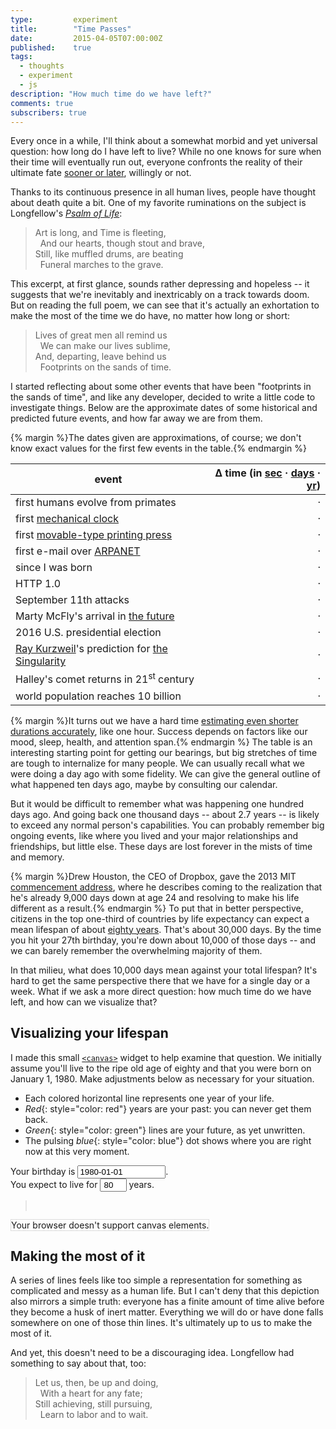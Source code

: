```yaml
---
type:         experiment
title:        "Time Passes"
date:         2015-04-05T07:00:00Z
published:    true
tags:
  - thoughts
  - experiment
  - js
description: "How much time do we have left?"
comments: true
subscribers: true
---
```


Every once in a while, I'll think about a somewhat morbid and yet universal question: how long do I have left to live? While no one knows for sure when their time will eventually run out, everyone confronts the reality of their ultimate fate [sooner or later](http://www.theonion.com/articles/world-death-rate-holding-steady-at-100-percent,1670/), willingly or not.

Thanks to its continuous presence in all human lives, people have thought about death quite a bit. One of my favorite ruminations on the subject is Longfellow's [_Psalm of Life_](http://www.bartleby.com/102/55.html):

> <div style="white-space: pre">Art is long, and Time is fleeting,
>   And our hearts, though stout and brave,
> Still, like muffled drums, are beating
>   Funeral marches to the grave.</div>

This excerpt, at first glance, sounds rather depressing and hopeless -- it suggests that we're inevitably and inextricably on a track towards doom. But on reading the full poem, we can see that it's actually an exhortation to make the most of the time we do have, no matter how long or short:

> <div style="white-space: pre">Lives of great men all remind us
>   We can make our lives sublime,   
> And, departing, leave behind us  
>   Footprints on the sands of time.</div>

I started reflecting about some other events that have been "footprints in the sands of time", and like any developer, decided to write a little code to investigate things. Below are the approximate dates of some historical and predicted future events, and how far away we are from them.

{% margin %}The dates given are approximations, of course; we don't know exact values for the first few events in the table.{% endmargin %}

| event | &Delta; time (in <a id="set-countdown-seconds" href="#">sec</a> &middot; <a id="set-countdown-days" href="#">days</a> &middot; <a id="set-countdown-years" href="#">yr</a>) |
| ----- | -----:|
| first humans evolve from primates | <span id="cd-first-humans">&middot;</span> |
| first [mechanical clock](http://en.wikipedia.org/wiki/Clock#Early_mechanical_clocks) | <span id="cd-first-mechanical-clock">&middot;</span> |
| first [movable-type printing press](http://en.wikipedia.org/wiki/Printing_press) | <span id="cd-first-printing-press">&middot;</span> |
| first e-mail over [ARPANET](http://en.wikipedia.org/wiki/ARPANET) | <span id="cd-arpanet-first-email">&middot;</span> |
| since I was born | <span id="cd-birthday">&middot;</span> |
| HTTP 1.0 | <span id="cd-http-1-0">&middot;</span> |
| September 11th attacks | <span id="cd-nine-eleven">&middot;</span> |
| Marty McFly's arrival in [the future](http://en.wikipedia.org/wiki/Back_to_the_Future_Part_II) | <span id="cd-back-to-the-future">&middot;</span> |
| 2016 U.S. presidential election | <span id="cd-2016-election">&middot;</span> |
| [Ray Kurzweil](http://en.wikipedia.org/wiki/Ray_Kurzweil)'s prediction for [the Singularity](http://en.wikipedia.org/wiki/Technological_singularity) | <span id="cd-singularity">&middot;</span> |
| Halley's comet returns in 21<sup>st</sup> century | <span id="cd-halleys-comet">&middot;</span> |
| world population reaches 10 billion | <span id="cd-10-billion-people">&middot;</span> |

{% margin %}It turns out we have a hard time <a href="http://jbr.sagepub.com/content/13/5/437.short">estimating even shorter durations accurately</a>, like one hour. Success depends on factors like our mood, sleep, health, and attention span.{% endmargin %}
The table is an interesting starting point for getting our bearings, but big stretches of time are tough to internalize for many people.
We can usually recall what we were doing a day ago with some fidelity. We can give the general outline of what happened ten days ago, maybe by consulting our calendar.

But it would be difficult to remember what was happening one hundred days ago. And going back one thousand days -- about 2.7 years -- is likely to exceed any normal person's capabilities. You can probably remember big ongoing events, like where you lived and your major relationships and friendships, but little else. These days are lost forever in the mists of time and memory.

{% margin %}Drew Houston, the CEO of Dropbox, gave the 2013 MIT <a href="http://newsoffice.mit.edu/2013/commencement-address-houston-0607">commencement address</a>, where he describes coming to the realization that he's already 9,000 days down at age 24 and resolving to make his life different as a result.{% endmargin %}
To put that in better perspective, citizens in the top one-third of countries by life expectancy can expect a mean lifespan of about <a href="http://en.wikipedia.org/wiki/List_of_countries_by_life_expectancy">eighty years</a>. That's about 30,000 days. By the time you hit your 27th birthday, you're down about 10,000 of those days -- and we can barely remember the overwhelming majority of them.

In that milieu, what does 10,000 days mean against your total lifespan? It's hard to get the same perspective there that we have for a single day or a week. What if we ask a more direct question: how much time do we have left, and how can we visualize that?

## Visualizing your lifespan

I made this small [`<canvas>`](https://developer.mozilla.org/en-US/docs/Web/HTML/Element/canvas) widget to help examine that question. We initially assume you'll live to the ripe old age of eighty and that you were born on January 1, 1980. Make adjustments below as necessary for your situation.

* Each colored horizontal line represents one year of your life.
* *Red*{: style="color: red"} years are your past: you can never get them back.
* *Green*{: style="color: green"} lines are your future, as yet unwritten.
* The pulsing *blue*{: style="color: blue"} dot shows where you are right now at this very moment.

<div>Your birthday is <input id="user-birthday" placeholder="YYYY-MM-DD" value="1980-01-01" style="width: 20ex">.</div>
<div>You expect to live for <input id="user-lifespan" type="number" value="80" max="150" style="width: 6ex; text-align: center"> years.</div>

<blockquote id="time-result">&nbsp;</blockquote>

<canvas id="time-result-visualization" width="400" height="650" style="border: 1px solid #ddd">Your browser doesn't support canvas elements.</canvas>

## Making the most of it

A series of lines feels like too simple a representation for something as complicated and messy as a human life. But I can't deny that this depiction also mirrors a simple truth: everyone has a finite amount of time alive before they become a husk of inert matter. Everything we will do or have done falls somewhere on one of those thin lines. It's ultimately up to us to make the most of it.

And yet, this doesn't need to be a discouraging idea. Longfellow had something to say about that, too:

> <div style="white-space: pre">Let us, then, be up and doing,
>   With a heart for any fate;
> Still achieving, still pursuing,
>   Learn to labor and to wait.</div>

<script src="//cdn.rawgit.com/moment/moment/2.9.0/moment.js"></script>
<script src="//cdn.rawgit.com/fj/8f41692b309f986c2d02/raw/c2845be8668eb838736bcf45a1d6a2b78986c82a/countdown-v2.5.2.js"></script>

<script type="text/javascript">
  var eventList = {
    "cd-first-humans": "-200000-01-01",
    "cd-first-mechanical-clock": "725-01-01",
    "cd-first-printing-press": "1045-06-01",
    "cd-arpanet-first-email": "1969-10-29",
    "cd-birthday": "1984-09-22",
    "cd-http-1-0": "1996-02-19",
    "cd-nine-eleven": "2001-09-11",
    "cd-back-to-the-future": "2015-10-21",
    "cd-2016-election": "2016-11-08",
    "cd-singularity": "2045-12-31",
    "cd-halleys-comet": "2061-07-28",
    "cd-10-billion-people": "2063-06-17"
  };

  function setCountdownDefaultUnits(u) {
    countdown.DEFAULTS = u;
    refreshTimers();
  }

  countdown.setLabels(
    ' ms| s| min| h| d| w| mo| y|',
    ' ms| s| min| h| d| w| mo| y|',
    ' <strong>&middot;</strong> ',
    ' <strong>&middot;</strong> ',
    null,
    function(n) { return n.toLocaleString() }
  );

  function findDateForEvent(e) {
    return eventList[e];
  }

  function countdownSuffix(c) {
    return (c.start < c.end) ? 'ago' : 'to go';
  }

  function countdownForEvent(e, u) {
    var units = u || countdown.DAYS;

    var c = countdown(
      new Date(e),
      null,
      units
    );

    return c;
  }

  function setCountdownForEvent(e) {
    var s = "";
    d = findDateForEvent(e);
    c = countdownForEvent(d, countdown.DEFAULTS);

    s += c;
    s += ' ' + countdownSuffix(c);

    document.getElementById(e).innerHTML = s;
  }

  function refreshTimers() {
    for(var eventName in eventList) {
      if(eventList.hasOwnProperty(eventName)) {
        setCountdownForEvent(eventName);
      }
    }
  }

  window.setInterval(refreshTimers, 250);
  document.getElementById('set-countdown-seconds').addEventListener('click', function(e) {
    setCountdownDefaultUnits(countdown.SECONDS);
    refreshTimers();
    e.preventDefault();
  });

  document.getElementById('set-countdown-days').addEventListener('click', function(e) {
    setCountdownDefaultUnits(countdown.DAYS);
    refreshTimers();
    e.preventDefault();
  });

  document.getElementById('set-countdown-years').addEventListener('click', function(e) {
    setCountdownDefaultUnits(countdown.YEARS | countdown.WEEKS);
    refreshTimers();
    e.preventDefault();
  });
  countdown.DEFAULTS = countdown.DAYS;
</script>

<script type="text/javascript">
  "use strict";

  var getField = function(id) {
    return document.getElementById(id);
  }

  var refreshCanvas = function() {
    var timer = inputConverter.getCountdownToDate(inputConverter.getBirthdateFromField());
    var normalizedWeeks = (timer.start < timer.end) ? (timer.years * 52 + timer.weeks) : 0;

    // render text
    textRenderer.render();

    // draw
    if (inputConverter.validate()) {
      console.log('weeks: ' + normalizedWeeks)
      canvasDrawer.transitionIndex = normalizedWeeks;
      canvasDrawer.gridRows        = inputConverter.getLifespanFromField();
      canvasDrawer.render();
    }
  };

  [getField('user-birthday'), getField('user-lifespan')].forEach(function(e, idx, arr) {
    e.addEventListener('keyup', refreshCanvas);
    e.addEventListener('change', refreshCanvas);
  });

  var inputConverter = {
    validate: function() {
      return (this.getBirthdateFromField().isValid() && parseInt(this.getLifespanFromField()) > 0);
    },

    getMomentFromField: function(id) {
      return moment.utc(getField(id).value, 'YYYY-MM-DD', true);
    },

    getBirthdateFromField: function() {
      return this.getMomentFromField('user-birthday');
    },

    getLifespanFromField: function() {
      return getField('user-lifespan').value;
    },

    getDifferenceInUnits: function(u) {
      return parseInt(moment().diff(this.getBirthdateFromField(), u));
    },

    getDeathdate: function() {
      return moment(this.getBirthdateFromField()).add(this.getLifespanFromField(), 'years');
    },

    getCountdownToDate: function(d1) {
      return countdownForEvent(new Date(d1), countdown.YEARS | countdown.WEEKS);
    },
  };

  var textRenderer = {
    render: function() {
      var birthdate = inputConverter.getBirthdateFromField();
      var lifespan  = inputConverter.getLifespanFromField();
      var deathdate = inputConverter.getDeathdate();

      var fmt = function(m) {
        return m.isValid() ? m.format('YYYY-MM-DD') : '{invalid date}';
      }

      var s = "";
      if (!birthdate.isValid()) {
        s += "Enter a valid birthdate (YYYY-MM-DD).<br>";
        getField('time-result').innerHTML = s;
        return;
      }

      if (birthdate < moment.utc()) {
        s += "You were born on <strong>" + fmt(birthdate) + "</strong>.<br>";
      } else {
        s += "You aren't born yet. You'll be born on <strong>" + fmt(birthdate) + "</strong>.<br>";
        getField('time-result').innerHTML = s;
        return;
      }

      if (deathdate > moment.utc()) {
        s += "If you live for <strong>" + lifespan + "</strong> years, you will die on <strong>" + fmt(deathdate) + "</strong>.<br>";
      } else {
        s += "You already died, on <strong>" + fmt(deathdate) + "</strong>. RIP, friend.<br>";
        getField('time-result').innerHTML = s;
        return;
      }

      var timer = inputConverter.getCountdownToDate(fmt(deathdate))
      s += "You have <strong>" + timer.toString() + "</strong> remaining."
      getField('time-result').innerHTML = s;
    }
  };

  // canvas drawing
  var canvasDrawer = {
    transitionIndex: 0,

    gridRows: 80,
    gridCols: 52,
    boxSize: {x: 5, y: 3},
    canvasPaddingSpacing: {x: 3, y: 3},
    minorSpacing: {x: 0, y: 3},
    majorSpacing: {x: 0, y: 10},
    minorSpacingFrequency: {x: 1, y: 1},
    majorSpacingFrequency: {x: 1, y: 5},
    ySeparatorFrequency: 10,

    stroke: "rgb(120, 120, 120)",

    animateFrame: window.requestAnimationFrame ||
      window.mozRequestAnimationFrame ||
      window.webkitRequestAnimationFrame ||
      window.msRequestAnimationFrame,

    cancelAnimateFrame: window.cancelAnimationFrame ||
                window.mozCancelAnimationFrame ||
                window.webkitCancelAnimationFrame ||
                window.msCancelAnimationFrame,

    circleAngle: 0,

    animating: false,

    render: function() {
      if (this.animating) {
        console.log('canceling animation ' + this.animating);
        this.cancelAnimateFrame.call(window, this.animating);
        this.animating = false;
      }
      var context = this.getCanvasElement().getContext('2d');
      context.canvas.height = this.getCanvasHeight();
      this.draw();
    },

    draw: function() {
      var context = this.getCanvasElement().getContext('2d');

      this.clearCanvas(context);
      this.drawGrid(context);
      this.drawAnimatedCircleWithAngle(context, this.circleAngle);
      this.circleAngle += 1;

      this.animating = this.animateFrame.call(window, this.draw.bind(this));
    },

    getCanvasHeight: function() {
      var spacing = this.calculateBaseSpacing(this.gridCols, this.gridRows);
      return spacing.y + this.canvasPaddingSpacing.y;
    },

    getCanvasElement: function() {
      return getField('time-result-visualization');
    },

    countMajorSpacing: function(x_i, y_i) {
      return {
        x: Math.floor(x_i / this.majorSpacingFrequency.x),
        y: Math.floor(y_i / this.majorSpacingFrequency.y),
      };
    },

    countMinorSpacing: function(x_i, y_i) {
      return {
        x: Math.floor(x_i / this.minorSpacingFrequency.x),
        y: Math.floor(y_i / this.minorSpacingFrequency.y),
      };
    },

    spacingSize: function(x_i, y_i) {
      var minorSpaces = this.countMinorSpacing(x_i, y_i);
      var majorSpaces = this.countMajorSpacing(x_i, y_i);

      var xSpacing = this.minorSpacing.x * minorSpaces.x + this.majorSpacing.x * majorSpaces.x;
      var ySpacing = this.minorSpacing.y * minorSpaces.y + this.majorSpacing.y * majorSpaces.y;

      return {
        x: xSpacing,
        y: ySpacing
      };
    },

    fill: function(index, limit) {
      var sign = (index && index !== limit) ? index < limit ? -1 : 1 : 0;

      switch (sign) {
        case -1:
          return "rgba(150, 0, 0, 0.2)";
        case 0:
          return "rgba(100, 100, 100, 0.6)";
        case 1:
          return "rgba(0, 150, 0, 0.5)";
        default:
          return undefined;
      }
    },

    clearCanvas: function(context) {
      var h = context.canvas.height;
      var w = context.canvas.width;

      context.setLineDash([]);
      context.lineWidth = 1;
      context.clearRect(0, 0, w, h);
    },

    drawPath: function(path) {
      return path();
    },

    horizontalLinePath: function(context, stroke, lineY) {
      context.beginPath();

      context.moveTo(0, lineY);
      context.lineTo(context.canvas.width, lineY);
      context.setLineDash([4,4]);
      context.stroke();

      return context;
    },

    rightTextLabelPath: function(context, fill, textY, text) {
      context.beginPath();

      context.font = "16px 'PTSans'";
      context.textAlign = 'right';
      context.textBaseline = 'bottom';
      context.fillStyle = fill;
      var padding = 10;

      var px = context.canvas.width - padding;
      var py = textY;

      context.fillText(text + " years", px, py);

      return context;
    },

    squarePath: function(context, stroke, fill, rect) {
      context.beginPath();

      context.rect.apply(context, rect);
      context.strokeStyle = stroke;
      context.fillStyle = fill;
      //context.stroke();
      context.fill();

      return context;
    },

    calculateSquare: function(x_i, y_i) {
      var spacing = this.calculateBaseSpacing(x_i, y_i);

      return [
        spacing.x,
        spacing.y,
        this.boxSize.x,
        this.boxSize.y
      ];
    },

    calculateCenterBoxSpacing: function(x_i, y_i) {
      var spacing = this.calculateBaseSpacing(x_i, y_i);

      return {
        x: spacing.x + (this.boxSize.x / 2),
        y: spacing.y + (this.boxSize.y / 2),
      };
    },

    calculateTransitionBoxPosition: function(transitionIndex) {
      var y_i = Math.floor(transitionIndex / this.gridCols);
      var x_i = transitionIndex - y_i * this.gridCols - 1;

      return this.calculateCenterBoxSpacing(x_i, y_i);
    },

    calculateLineSpacing: function(x_i, y_i) {
      var spacing = this.calculateBaseSpacing(x_i, y_i);
      var previousSpacing = this.calculateBaseSpacing(x_i, y_i - 1);
      var yMidpoint = ((previousSpacing.y + this.boxSize.y) + (spacing.y)) / 2

      return {
        x: spacing.x,
        y: yMidpoint,
      };
    },

    calculateBaseSpacing: function(x_i, y_i) {
      var spacingSize = this.spacingSize(x_i, y_i);

      var xSpacing =
        this.canvasPaddingSpacing.x +
        spacingSize.x +
        this.boxSize.x * x_i

      var ySpacing =
        this.canvasPaddingSpacing.y +
        spacingSize.y +
        this.boxSize.y * y_i

      return {
        x: xSpacing,
        y: ySpacing,
      };
    },

    drawGrid: function(context) {
      /// Draw a grid of squares on the context, taking into account the spacing parameters previously specified.
      /// Also draw a line and some text labels at frequencies determined by the ySeparatorFrequency.

      for (var y = 0; y < this.gridRows; y++) {
        for (var x = 0; x < this.gridCols; x++) {
          var fill   = this.fill(y * this.gridCols + x + 1, this.transitionIndex)

          var sPath = this.squarePath.bind(null, context, this.stroke, fill, this.calculateSquare(x, y));
          this.drawPath(sPath);
        }

        // Make sure we draw an extra line if that would equal the last row.
        if (y > 0 && (y + 1) % this.ySeparatorFrequency === 0) {
          var forY    = y + 1;
          var spacing = this.calculateLineSpacing(x, forY);

          var lPath = this.horizontalLinePath.bind(null, context, this.stroke, spacing.y);
          this.drawPath(lPath);

          var textPath = this.rightTextLabelPath.bind(null, context, "rgba(150, 150, 150, 1)", spacing.y, forY.toString());
          this.drawPath(textPath);
        }
      }
    },
     
    drawAnimatedCircleWithAngle: function(context, angle) {
      /// Draw a circle on the context.
      /// Use `angle` to vary the size of the circle, by making the radius depend on the angle.

      var arcSegments = 128.0;
      var arcFraction = ((angle % arcSegments) / arcSegments) * 2 * Math.PI;

      var radius = Math.max(this.boxSize.x, this.boxSize.y) + 2 * Math.abs(Math.cos(arcFraction));
      var p = this.calculateTransitionBoxPosition(this.transitionIndex);


      // Draw a dot on the center.
      context.beginPath();
      context.arc(p.x, p.y, radius, 0, Math.PI * 2);
      context.closePath();
      context.fillStyle = 'blue';
      context.fill();
    }
  };

  refreshCanvas();
</script>
